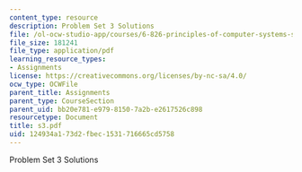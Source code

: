 ```yaml
---
content_type: resource
description: Problem Set 3 Solutions
file: /ol-ocw-studio-app/courses/6-826-principles-of-computer-systems-spring-2002/124934a173d2fbec1531716665cd5758_s3.pdf
file_size: 181241
file_type: application/pdf
learning_resource_types:
- Assignments
license: https://creativecommons.org/licenses/by-nc-sa/4.0/
ocw_type: OCWFile
parent_title: Assignments
parent_type: CourseSection
parent_uid: bb20e781-e979-8150-7a2b-e2617526c898
resourcetype: Document
title: s3.pdf
uid: 124934a1-73d2-fbec-1531-716665cd5758
---
```

Problem Set 3 Solutions